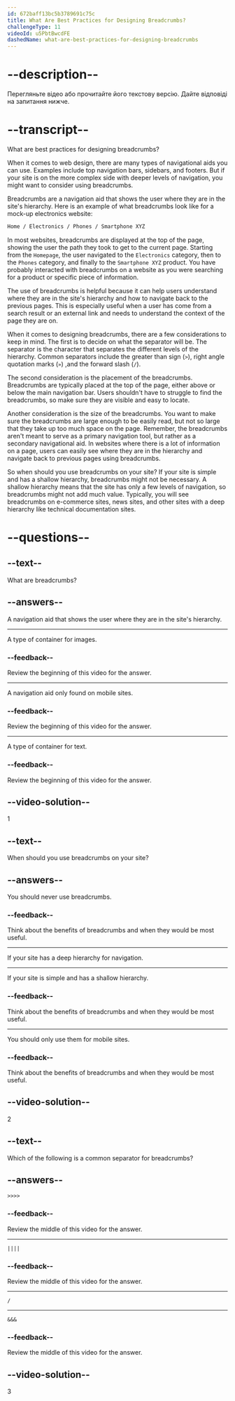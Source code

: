 ```yaml
---
id: 672baff13bc5b3789691c75c
title: What Are Best Practices for Designing Breadcrumbs?
challengeType: 11
videoId: u5PbtBwcdFE
dashedName: what-are-best-practices-for-designing-breadcrumbs
---
```


# --description--

Перегляньте відео або прочитайте його текстову версію. Дайте відповіді на запитання нижче.

# --transcript--

What are best practices for designing breadcrumbs?

When it comes to web design, there are many types of navigational aids you can use. Examples include top navigation bars, sidebars, and footers. But if your site is on the more complex side with deeper levels of navigation, you might want to consider using breadcrumbs.

Breadcrumbs are a navigation aid that shows the user where they are in the site's hierarchy. Here is an example of what breadcrumbs look like for a mock-up electronics website:

```md
Home / Electronics / Phones / Smartphone XYZ
```

In most websites, breadcrumbs are displayed at the top of the page, showing the user the path they took to get to the current page. Starting from the `Homepage`, the user navigated to the `Electronics` category, then to the `Phones` category, and finally to the `Smartphone XYZ` product. You have probably interacted with breadcrumbs on a website as you were searching for a product or specific piece of information.

The use of breadcrumbs is helpful because it can help users understand where they are in the site's hierarchy and how to navigate back to the previous pages. This is especially useful when a user has come from a search result or an external link and needs to understand the context of the page they are on.

When it comes to designing breadcrumbs, there are a few considerations to keep in mind. The first is to decide on what the separator will be. The separator is the character that separates the different levels of the hierarchy. Common separators include the greater than sign (`>`), right angle quotation marks (`»`) ,and the forward slash (`/`).

The second consideration is the placement of the breadcrumbs. Breadcrumbs are typically placed at the top of the page, either above or below the main navigation bar. Users shouldn't have to struggle to find the breadcrumbs, so make sure they are visible and easy to locate.

Another consideration is the size of the breadcrumbs. You want to make sure the breadcrumbs are large enough to be easily read, but not so large that they take up too much space on the page. Remember, the breadcrumbs aren't meant to serve as a primary navigation tool, but rather as a secondary navigational aid. In websites where there is a lot of information on a page, users can easily see where they are in the hierarchy and navigate back to previous pages using breadcrumbs.

So when should you use breadcrumbs on your site? If your site is simple and has a shallow hierarchy, breadcrumbs might not be necessary. A shallow hierarchy means that the site has only a few levels of navigation, so breadcrumbs might not add much value. Typically, you will see breadcrumbs on e-commerce sites, news sites, and other sites with a deep hierarchy like technical documentation sites.

# --questions--

## --text--

What are breadcrumbs?

## --answers--

A navigation aid that shows the user where they are in the site's hierarchy.

---

A type of container for images.

### --feedback--

Review the beginning of this video for the answer.

---

A navigation aid only found on mobile sites.

### --feedback--

Review the beginning of this video for the answer.

---

A type of container for text.

### --feedback--

Review the beginning of this video for the answer.

## --video-solution--

1

## --text--

When should you use breadcrumbs on your site?

## --answers--

You should never use breadcrumbs.

### --feedback--

Think about the benefits of breadcrumbs and when they would be most useful.

---

If your site has a deep hierarchy for navigation.

---

If your site is simple and has a shallow hierarchy.

### --feedback--

Think about the benefits of breadcrumbs and when they would be most useful.

---

You should only use them for mobile sites.

### --feedback--

Think about the benefits of breadcrumbs and when they would be most useful.

## --video-solution--

2

## --text--

Which of the following is a common separator for breadcrumbs?

## --answers--

`>>>>`

### --feedback--

Review the middle of this video for the answer.

---

`||||`

### --feedback--

Review the middle of this video for the answer.

---

`/`

---

`&&&`

### --feedback--

Review the middle of this video for the answer.

## --video-solution--

3
